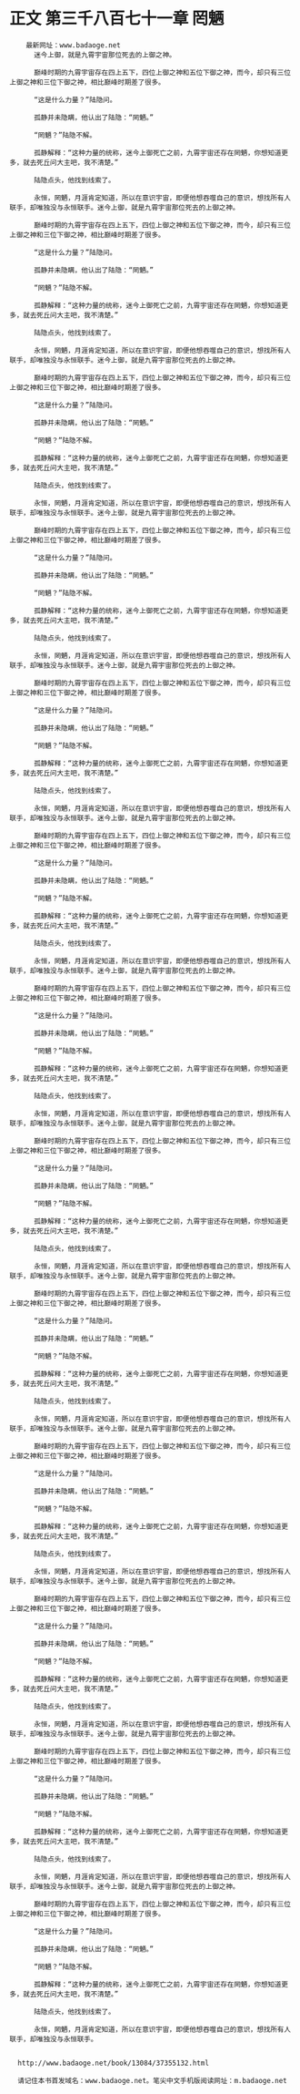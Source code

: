 # 正文 第三千八百七十一章 罔魉
        最新网址：www.badaoge.net
          迷今上御，就是九霄宇宙那位死去的上御之神。
      
          巅峰时期的九霄宇宙存在四上五下，四位上御之神和五位下御之神，而今，却只有三位上御之神和三位下御之神，相比巅峰时期差了很多。
      
          “这是什么力量？”陆隐问。
      
          孤静并未隐瞒，他认出了陆隐：“罔魉。”
      
          “罔魉？”陆隐不解。
      
          孤静解释：“这种力量的统称，迷今上御死亡之前，九霄宇宙还存在罔魉，你想知道更多，就去死丘问大主吧，我不清楚。”
      
          陆隐点头，他找到线索了。
      
          永恒，罔魉，月涯肯定知道，所以在意识宇宙，即便他想吞噬自己的意识，想找所有人联手，却唯独没与永恒联手。迷今上御，就是九霄宇宙那位死去的上御之神。
      
          巅峰时期的九霄宇宙存在四上五下，四位上御之神和五位下御之神，而今，却只有三位上御之神和三位下御之神，相比巅峰时期差了很多。
      
          “这是什么力量？”陆隐问。
      
          孤静并未隐瞒，他认出了陆隐：“罔魉。”
      
          “罔魉？”陆隐不解。
      
          孤静解释：“这种力量的统称，迷今上御死亡之前，九霄宇宙还存在罔魉，你想知道更多，就去死丘问大主吧，我不清楚。”
      
          陆隐点头，他找到线索了。
      
          永恒，罔魉，月涯肯定知道，所以在意识宇宙，即便他想吞噬自己的意识，想找所有人联手，却唯独没与永恒联手。迷今上御，就是九霄宇宙那位死去的上御之神。
      
          巅峰时期的九霄宇宙存在四上五下，四位上御之神和五位下御之神，而今，却只有三位上御之神和三位下御之神，相比巅峰时期差了很多。
      
          “这是什么力量？”陆隐问。
      
          孤静并未隐瞒，他认出了陆隐：“罔魉。”
      
          “罔魉？”陆隐不解。
      
          孤静解释：“这种力量的统称，迷今上御死亡之前，九霄宇宙还存在罔魉，你想知道更多，就去死丘问大主吧，我不清楚。”
      
          陆隐点头，他找到线索了。
      
          永恒，罔魉，月涯肯定知道，所以在意识宇宙，即便他想吞噬自己的意识，想找所有人联手，却唯独没与永恒联手。迷今上御，就是九霄宇宙那位死去的上御之神。
      
          巅峰时期的九霄宇宙存在四上五下，四位上御之神和五位下御之神，而今，却只有三位上御之神和三位下御之神，相比巅峰时期差了很多。
      
          “这是什么力量？”陆隐问。
      
          孤静并未隐瞒，他认出了陆隐：“罔魉。”
      
          “罔魉？”陆隐不解。
      
          孤静解释：“这种力量的统称，迷今上御死亡之前，九霄宇宙还存在罔魉，你想知道更多，就去死丘问大主吧，我不清楚。”
      
          陆隐点头，他找到线索了。
      
          永恒，罔魉，月涯肯定知道，所以在意识宇宙，即便他想吞噬自己的意识，想找所有人联手，却唯独没与永恒联手。迷今上御，就是九霄宇宙那位死去的上御之神。
      
          巅峰时期的九霄宇宙存在四上五下，四位上御之神和五位下御之神，而今，却只有三位上御之神和三位下御之神，相比巅峰时期差了很多。
      
          “这是什么力量？”陆隐问。
      
          孤静并未隐瞒，他认出了陆隐：“罔魉。”
      
          “罔魉？”陆隐不解。
      
          孤静解释：“这种力量的统称，迷今上御死亡之前，九霄宇宙还存在罔魉，你想知道更多，就去死丘问大主吧，我不清楚。”
      
          陆隐点头，他找到线索了。
      
          永恒，罔魉，月涯肯定知道，所以在意识宇宙，即便他想吞噬自己的意识，想找所有人联手，却唯独没与永恒联手。迷今上御，就是九霄宇宙那位死去的上御之神。
      
          巅峰时期的九霄宇宙存在四上五下，四位上御之神和五位下御之神，而今，却只有三位上御之神和三位下御之神，相比巅峰时期差了很多。
      
          “这是什么力量？”陆隐问。
      
          孤静并未隐瞒，他认出了陆隐：“罔魉。”
      
          “罔魉？”陆隐不解。
      
          孤静解释：“这种力量的统称，迷今上御死亡之前，九霄宇宙还存在罔魉，你想知道更多，就去死丘问大主吧，我不清楚。”
      
          陆隐点头，他找到线索了。
      
          永恒，罔魉，月涯肯定知道，所以在意识宇宙，即便他想吞噬自己的意识，想找所有人联手，却唯独没与永恒联手。迷今上御，就是九霄宇宙那位死去的上御之神。
      
          巅峰时期的九霄宇宙存在四上五下，四位上御之神和五位下御之神，而今，却只有三位上御之神和三位下御之神，相比巅峰时期差了很多。
      
          “这是什么力量？”陆隐问。
      
          孤静并未隐瞒，他认出了陆隐：“罔魉。”
      
          “罔魉？”陆隐不解。
      
          孤静解释：“这种力量的统称，迷今上御死亡之前，九霄宇宙还存在罔魉，你想知道更多，就去死丘问大主吧，我不清楚。”
      
          陆隐点头，他找到线索了。
      
          永恒，罔魉，月涯肯定知道，所以在意识宇宙，即便他想吞噬自己的意识，想找所有人联手，却唯独没与永恒联手。迷今上御，就是九霄宇宙那位死去的上御之神。
      
          巅峰时期的九霄宇宙存在四上五下，四位上御之神和五位下御之神，而今，却只有三位上御之神和三位下御之神，相比巅峰时期差了很多。
      
          “这是什么力量？”陆隐问。
      
          孤静并未隐瞒，他认出了陆隐：“罔魉。”
      
          “罔魉？”陆隐不解。
      
          孤静解释：“这种力量的统称，迷今上御死亡之前，九霄宇宙还存在罔魉，你想知道更多，就去死丘问大主吧，我不清楚。”
      
          陆隐点头，他找到线索了。
      
          永恒，罔魉，月涯肯定知道，所以在意识宇宙，即便他想吞噬自己的意识，想找所有人联手，却唯独没与永恒联手。迷今上御，就是九霄宇宙那位死去的上御之神。
      
          巅峰时期的九霄宇宙存在四上五下，四位上御之神和五位下御之神，而今，却只有三位上御之神和三位下御之神，相比巅峰时期差了很多。
      
          “这是什么力量？”陆隐问。
      
          孤静并未隐瞒，他认出了陆隐：“罔魉。”
      
          “罔魉？”陆隐不解。
      
          孤静解释：“这种力量的统称，迷今上御死亡之前，九霄宇宙还存在罔魉，你想知道更多，就去死丘问大主吧，我不清楚。”
      
          陆隐点头，他找到线索了。
      
          永恒，罔魉，月涯肯定知道，所以在意识宇宙，即便他想吞噬自己的意识，想找所有人联手，却唯独没与永恒联手。迷今上御，就是九霄宇宙那位死去的上御之神。
      
          巅峰时期的九霄宇宙存在四上五下，四位上御之神和五位下御之神，而今，却只有三位上御之神和三位下御之神，相比巅峰时期差了很多。
      
          “这是什么力量？”陆隐问。
      
          孤静并未隐瞒，他认出了陆隐：“罔魉。”
      
          “罔魉？”陆隐不解。
      
          孤静解释：“这种力量的统称，迷今上御死亡之前，九霄宇宙还存在罔魉，你想知道更多，就去死丘问大主吧，我不清楚。”
      
          陆隐点头，他找到线索了。
      
          永恒，罔魉，月涯肯定知道，所以在意识宇宙，即便他想吞噬自己的意识，想找所有人联手，却唯独没与永恒联手。迷今上御，就是九霄宇宙那位死去的上御之神。
      
          巅峰时期的九霄宇宙存在四上五下，四位上御之神和五位下御之神，而今，却只有三位上御之神和三位下御之神，相比巅峰时期差了很多。
      
          “这是什么力量？”陆隐问。
      
          孤静并未隐瞒，他认出了陆隐：“罔魉。”
      
          “罔魉？”陆隐不解。
      
          孤静解释：“这种力量的统称，迷今上御死亡之前，九霄宇宙还存在罔魉，你想知道更多，就去死丘问大主吧，我不清楚。”
      
          陆隐点头，他找到线索了。
      
          永恒，罔魉，月涯肯定知道，所以在意识宇宙，即便他想吞噬自己的意识，想找所有人联手，却唯独没与永恒联手。迷今上御，就是九霄宇宙那位死去的上御之神。
      
          巅峰时期的九霄宇宙存在四上五下，四位上御之神和五位下御之神，而今，却只有三位上御之神和三位下御之神，相比巅峰时期差了很多。
      
          “这是什么力量？”陆隐问。
      
          孤静并未隐瞒，他认出了陆隐：“罔魉。”
      
          “罔魉？”陆隐不解。
      
          孤静解释：“这种力量的统称，迷今上御死亡之前，九霄宇宙还存在罔魉，你想知道更多，就去死丘问大主吧，我不清楚。”
      
          陆隐点头，他找到线索了。
      
          永恒，罔魉，月涯肯定知道，所以在意识宇宙，即便他想吞噬自己的意识，想找所有人联手，却唯独没与永恒联手。迷今上御，就是九霄宇宙那位死去的上御之神。
      
          巅峰时期的九霄宇宙存在四上五下，四位上御之神和五位下御之神，而今，却只有三位上御之神和三位下御之神，相比巅峰时期差了很多。
      
          “这是什么力量？”陆隐问。
      
          孤静并未隐瞒，他认出了陆隐：“罔魉。”
      
          “罔魉？”陆隐不解。
      
          孤静解释：“这种力量的统称，迷今上御死亡之前，九霄宇宙还存在罔魉，你想知道更多，就去死丘问大主吧，我不清楚。”
      
          陆隐点头，他找到线索了。
      
          永恒，罔魉，月涯肯定知道，所以在意识宇宙，即便他想吞噬自己的意识，想找所有人联手，却唯独没与永恒联手。
      
      
      http://www.badaoge.net/book/13084/37355132.html
      
      请记住本书首发域名：www.badaoge.net。笔尖中文手机版阅读网址：m.badaoge.net